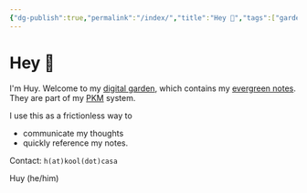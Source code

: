 ```yaml
---
{"dg-publish":true,"permalink":"/index/","title":"Hey 👋","tags":["gardenEntry"],"created":"2023-03-16T07:43:53+07:00","updated":"2024-11-26T22:41:58+07:00"}
---
```


# Hey 👋

I'm Huy. Welcome to my [digital garden](https://maggieappleton.com/garden-history), which contains my [evergreen notes](https://notes.andymatuschak.org/Evergreen_notes). They are part of my [PKM](https://en.wikipedia.org/wiki/Personal_knowledge_management) system.

I use this as a frictionless way to

- communicate my thoughts
- quickly reference my notes.

Contact: `h(at)kool(dot)casa`

Huy (he/him)